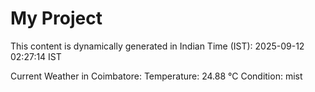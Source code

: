 # My Project

This content is dynamically generated in Indian Time (IST): 2025-09-12 02:27:14 IST


Current Weather in Coimbatore:
Temperature: 24.88 °C
Condition: mist
